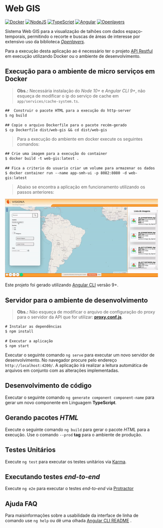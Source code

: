 # Web GIS

[![Docker](https://img.shields.io/badge/docker-latest-green)](https://www.docker.com/)
[![NodeJS](https://img.shields.io/badge/node-12-green)](https://nodejs.org/en/)
[![TypeScript](https://img.shields.io/badge/typescript-latest-green)](https://www.typescriptlang.org/)
[![Angular](https://img.shields.io/badge/angular-7.2.2-green)](https://angular.io/)
[![Openlayers](https://img.shields.io/badge/openlayers-6.3.1-green)](https://openlayers.org/)

Sistema Web GIS para a visualização de talhões com dados espaço-temporais, permitindo o recorte e buscas de áreas de interesse por extensivo uso da biblioteca [*Openlayers*](https://openlayers.org/).

Para a execução desta aplicação ao é necessário ter o projeto [API Restful](https://github.com/ProjetoIntegradorADSFatec/api-restful) em execução utilizando Docker ou o ambiente de desenvolvimento.

## Execução para o ambiente de micro serviços em Docker
> **Obs.:** Necessária instalação do *Node 10+* e *Angular CLI 9+*, não esqueça de modificar o ip do serviço de cache em `app/services/cache-system.ts`.

```
##  Construir o pacote HTML para a execução do http-server
$ ng build

## Copie o arquivo Dockerfile para o pacote recém-gerado
$ cp Dockerfile dist/web-gis && cd dist/web-gis
```

> Para a execução do ambiente em docker execute os seguintes comandos:
```
## Crie uma imagem para a execução do container
$ docker build -t web-gis:latest .

## Fica a criterio do usuario criar um volume para armazenar os dados
$ docker container run --name app-smh-ui -p 8082:8080 -d web-gis:latest
```

> Abaixo se encontra a aplicação em funcionamento utilizando os passos anteriores:

<p align = "center">
  <img src = "../assets/web-gis.gif">
</p>

Este projeto foi gerado utilizando [Angular CLI](https://github.com/angular/angular-cli) versão 9+.

## Servidor para o ambiente de desenvolvimento

> **Obs.:** Não esqueça de modificar o arquivo de configuração do proxy para o servidor da API que for utilizar: **[proxy.conf.js](https://github.com/ProjetoIntegradorADSFatec/web-gis/blob/master/proxy.conf.js)**.

~~~shell
# Instalar as dependências
$ npm install

# Executar a aplicação
$ npm start
~~~

Executar o seguinte comando `ng serve` para executar um novo servidor de desenvolvimento. No navegador procure pelo endereço `http://localhost:4200/`. A aplicação irá realizar a leitura automática de arquivos em conjunto com as alterações implementadas.

## Desenvolvimento de código

Executar o seguinte comando `ng generate component component-name` para gerar um novo componente em Linguagem **TypeScript**.

## Gerando pacotes *HTML*

Execute o seguinte comando `ng build` para gerar o pacote *HTML* para a execução. Use o comando `--prod` **tag** para o ambiente de produção.

## Testes Unitários

Execute `ng test` para executar os testes unitários via [Karma](https://karma-runner.github.io).

## Executando testes *end-to-end*

Execute `ng e2e` para executar o testes *end-to-end* via [Protractor](http://www.protractortest.org/)

## Ajuda FAQ

Para maisinformações sobre a usabilidade da interface de linha de comando use `ng help` ou dê uma olhada [Angular CLI README](https://github.com/angular/angular-cli/blob/master/README.md) .